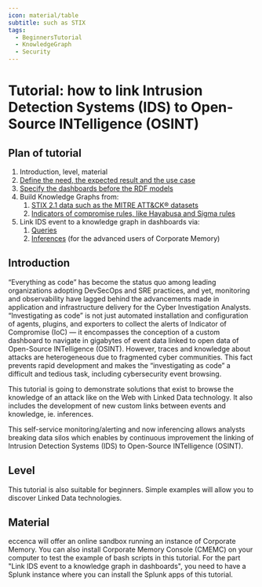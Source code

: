 ```yaml
---
icon: material/table
subtitle: such as STIX
tags:
  - BeginnersTutorial
  - KnowledgeGraph
  - Security
---
```


# Tutorial: how to link Intrusion Detection Systems (IDS) to Open-Source INTelligence (OSINT)

## Plan of tutorial

1. Introduction, level, material
2. [Define the need, the expected result and the use case](define-the-need/index.md)
3. [Specify the dashboards before the RDF models](define-the-interfaces/index.md)
4. Build Knowledge Graphs from:
	1. [STIX 2.1 data such as the MITRE ATT&CK® datasets](lift-data-from-STIX-2.1-data-of-mitre-attack/index.md)
	2. [Indicators of compromise rules, like Hayabusa and Sigma rules](lift-data-from-YAML-data-of-hayabusa-sigma/index.md)
5. Link IDS event to a knowledge graph in dashboards via:
	1. [Queries](link-IDS-event-to-KG/index.md)
	2. [Inferences](link-IDS-event-to-KG-via-cmem/index.md) (for the advanced users of Corporate Memory)

## Introduction
“Everything as code” has become the status quo among leading organizations adopting DevSecOps and SRE practices, and yet, monitoring and observability have lagged behind the advancements made in application and infrastructure delivery for the Cyber Investigation Analysts.
“Investigating as code” is not just automated installation and configuration of agents, plugins, and exporters to collect the alerts of Indicator of Compromise (IoC) — it encompasses the conception of a custom dashboard to navigate in gigabytes of event data linked to open data of Open-Source INTelligence (OSINT). 
However, traces and knowledge about attacks are heterogeneous due to fragmented cyber communities. 
This fact prevents rapid development and makes the “investigating as code” a difficult and tedious task, including cybersecurity event browsing.

This tutorial is going to demonstrate solutions that exist to browse the knowledge of an attack like on the Web with Linked Data technology.
It also includes the development of new custom links between events and knowledge, ie. inferences.

This self-service monitoring/alerting and now inferencing allows analysts breaking data silos which enables by continuous improvement the linking of Intrusion Detection Systems (IDS) to Open-Source INTelligence (OSINT).

## Level
This tutorial is also suitable for beginners. 
Simple examples will allow you to discover Linked Data technologies.

## Material
eccenca will offer an online sandbox running an instance of Corporate Memory. You can also install Corporate Memory Console (CMEMC) on your computer to test the example of bash scripts in this tutorial. For the part "Link IDS event to a knowledge graph in dashboards", you need to have a Splunk instance where you can install the Splunk apps of this tutorial.